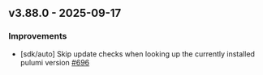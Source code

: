 ## v3.88.0 - 2025-09-17

### Improvements

- [sdk/auto] Skip update checks when looking up the currently installed pulumi version [#696](https://github.com/pulumi/pulumi-dotnet/pull/696)

